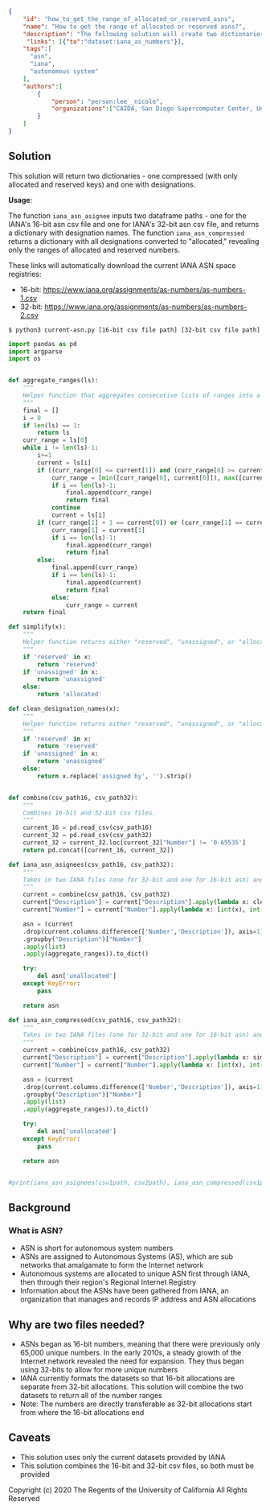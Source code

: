~~~json
{
    "id": "how_to_get_the_range_of_allocated_or_reserved_asns",
    "name": "How to get the range of allocated or reserved asns?",
    "description": "The following solution will create two dictionaries listing the ranges in which AS numbers: one compressed, one not compressed.",
     "links": [{"to":"dataset:iana_as_numbers"}],
    "tags":[
      "asn", 
      "iana", 
      "autonomous system"
    ],
    "authors":[
        {
            "person": "person:lee__nicole",
            "organizations":["CAIDA, San Diego Supercomputer Center, University Of California San Diego"]
        }
    ]
}
~~~

## Solution

This solution will return two dictionaries - one compressed (with only allocated and reserved keys) and one with designations. 

**Usage**: 

The function `iana_asn_asignee` inputs two dataframe paths - one for the IANA's 16-bit asn csv file and one for IANA's 32-bit asn csv file, and returns a dictionary with designation names. The function `iana_asn_compressed` returns a dictionary with all designations converted to "allocated," revealing only the ranges of allocated and reserved numbers. 

These links will automatically download the current IANA ASN space registries:

- 16-bit: https://www.iana.org/assignments/as-numbers/as-numbers-1.csv
- 32-bit: https://www.iana.org/assignments/as-numbers/as-numbers-2.csv

`$ python3 current-asn.py [16-bit csv file path] [32-bit csv file path]`

~~~python 
import pandas as pd
import argparse
import os


def aggregate_ranges(ls):
    """
    Helper function that aggregates consecutive lists of ranges into a single range.
    """
    final = []
    i = 0
    if len(ls) == 1:
        return ls
    curr_range = ls[0]
    while i != len(ls)-1:
        i+=1
        current = ls[i]
        if ((curr_range[0] <= current[1]) and (curr_range[0] >= current[0])) or ((curr_range[0] <= current[0]) and (curr_range[1] >= current[0])):
            curr_range = [min([curr_range[0], current[0]]), max([current[1], curr_range[1]])]
            if i == len(ls)-1:
                final.append(curr_range)
                return final
            continue
            current = ls[i]
        if (curr_range[1] + 1 == current[0]) or (curr_range[1] == current[0]):
            curr_range[1] = current[1]
            if i == len(ls)-1:
                final.append(curr_range)
                return final
        else:
            final.append(curr_range)
            if i == len(ls)-1:
                final.append(current)
                return final
            else:
                curr_range = current
    return final

def simplify(x):
    """
    Helper function returns either "reserved", "unassigned", or "allocated"
    """
    if 'reserved' in x:
        return 'reserved'
    if 'unassigned' in x:
        return 'unassigned'
    else:
        return 'allocated'

def clean_designation_names(x):
    """
    Helper function returns either "reserved", "unassigned", or "allocated"
    """
    if 'reserved' in x:
        return 'reserved'
    if 'unassigned' in x:
        return 'unassigned'
    else:
        return x.replace('assigned by', '').strip()


def combine(csv_path16, csv_path32):
    """
    Combines 16-bit and 32-bit csv files.
    """   
    current_16 = pd.read_csv(csv_path16)
    current_32 = pd.read_csv(csv_path32)
    current_32 = current_32.loc[current_32["Number"] != '0-65535']
    return pd.concat([current_16, current_32])

def iana_asn_asignees(csv_path16, csv_path32):
    """
    Takes in two IANA files (one for 32-bit and one for 16-bit asn) and returns a dictionary with ranges by assignee.
    """
    current = combine(csv_path16, csv_path32)
    current["Description"] = current["Description"].apply(lambda x: clean_designation_names(x.lower()))
    current["Number"] = current["Number"].apply(lambda x: [int(x), int(x)] if '-' not in x else [int(x.split('-')[0]), int(x.split('-')[1])])

    asn = (current
    .drop(current.columns.difference(['Number','Description']), axis=1)
    .groupby("Description")["Number"]
    .apply(list)
    .apply(aggregate_ranges)).to_dict()

    try:
        del asn['unallocated']
    except KeyError:
        pass

    return asn

def iana_asn_compressed(csv_path16, csv_path32): 
    """
    Takes in two IANA files (one for 32-bit and one for 16-bit asn) and returns a dictionary with allocated or reserved ranges.
    """
    current = combine(csv_path16, csv_path32)
    current["Description"] = current["Description"].apply(lambda x: simplify(x.lower()))
    current["Number"] = current["Number"].apply(lambda x: [int(x), int(x)] if '-' not in x else [int(x.split('-')[0]), int(x.split('-')[1])])

    asn = (current
    .drop(current.columns.difference(['Number','Description']), axis=1)
    .groupby("Description")["Number"]
    .apply(list)
    .apply(aggregate_ranges)).to_dict()

    try:
        del asn['unallocated']
    except KeyError:
        pass

    return asn


#print(iana_asn_asignees(csv1path, csv2path), iana_asn_compressed(csv1path, csv2path))
~~~

## Background

### What is ASN?

- ASN is short for autonomous system numbers
- ASNs are assigned to Autonomous Systems (AS), which are sub networks that amalgamate to form the Internet network
- Autonomous systems are allocated to unique ASN first through IANA, then through their region's Regional Internet Registry
- Information about the ASNs have been gathered from IANA, an organization that manages and records IP address and ASN allocations


## Why are two files needed?
- ASNs began as 16-bit numbers, meaning that there were previously only 65,000 unique numbers. In the early 2010s, a steady growth of the Internet network revealed the need for expansion. They thus began using 32-bits to allow for more unique numbers
- IANA currently formats the datasets so that 16-bit allocations are separate from 32-bit allocations. This solution will combine the two datasets to return all of the number ranges
- Note: The numbers are directly transferable as 32-bit allocations start from where the 16-bit allocations end

## Caveats
- This solution uses only the current datasets provided by IANA
- This solution combines the 16-bit and 32-bit csv files, so both must be provided


Copyright (c) 2020 The Regents of the University of California
All Rights Reserved